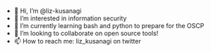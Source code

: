 - 👋 Hi, I’m @liz-kusanagi
- 👀 I’m interested in information security
- 🌱 I’m currently learning bash and python to prepare for the OSCP
- 💞️ I’m looking to collaborate on open source tools!
- 📫 How to reach me:
          liz_kusanagi on twitter     

<!---
liz-kusanagi/liz-kusanagi is a ✨ special ✨ repository because its `README.md` (this file) appears on your GitHub profile.
You can click the Preview link to take a look at your changes.
--->
